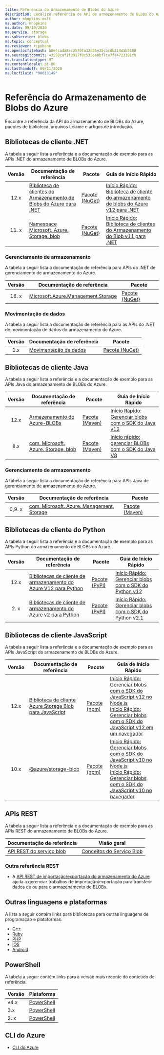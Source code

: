 ```yaml
---
title: Referência do Armazenamento de Blobs do Azure
description: Localize referência de API de armazenamento de BLOBs do Azure, arquivos Leiame e pacotes de biblioteca de cliente.
author: mhopkins-msft
ms.author: mhopkins
ms.date: 09/10/2020
ms.service: storage
ms.subservice: blobs
ms.topic: conceptual
ms.reviewer: ripohane
ms.openlocfilehash: b8e4cada8ac2570fa32d55e35cbcdb214d5b5188
ms.sourcegitcommit: 43558caf1f3917f0c535ae0bf7ce7fe4723391f9
ms.translationtype: MT
ms.contentlocale: pt-BR
ms.lasthandoff: 09/11/2020
ms.locfileid: "90018149"
---
```

# <a name="azure-blob-storage-reference"></a>Referência do Armazenamento de Blobs do Azure

Encontre a referência da API do armazenamento de BLOBs do Azure, pacotes de biblioteca, arquivos Leiame e artigos de introdução.

## <a name="net-client-libraries"></a>Bibliotecas de cliente .NET

A tabela a seguir lista a referência e a documentação de exemplo para as APIs .NET do armazenamento de BLOBs do Azure.

|  Versão  | Documentação de referência | Pacote | Guia de Início Rápido |
| :-------: | ----------------------- | ------- | ---------- |
| 12.x | [Biblioteca de clientes do Armazenamento de Blobs do Azure para .NET](/dotnet/api/overview/azure/storage.blobs-readme) | [Pacote (NuGet)](https://www.nuget.org/packages/Azure.Storage.Blobs/) | [Início Rápido: Biblioteca de cliente do armazenamento de blobs do Azure v12 para .NET](/azure/storage/blobs/storage-quickstart-blobs-dotnet) |
| 11. x | [Namespace Microsoft. Azure. Storage. blob](/dotnet/api/microsoft.azure.storage.blob) | [Pacote (NuGet)](https://www.nuget.org/packages/Microsoft.Azure.Storage.Blob/) | [Início Rápido: Biblioteca de clientes do Armazenamento do Blob v11 para .NET](/azure/storage/blobs/storage-quickstart-blobs-dotnet-legacy) |

### <a name="storage-management"></a>Gerenciamento de armazenamento

A tabela a seguir lista a documentação de referência para APIs do .NET de gerenciamento de armazenamento do Azure.

|  Versão  | Documentação de referência | Pacote |
| :-------: | ----------------------- | ------- |
| 16. x | [Microsoft.Azure.Management.Storage](/dotnet/api/microsoft.azure.management.storage) | [Pacote (NuGet)](https://www.nuget.org/packages/Microsoft.Azure.Management.Storage/) |

### <a name="data-movement"></a>Movimentação de dados

A tabela a seguir lista a documentação de referência para as APIs do .NET de movimentação de dados do armazenamento do Azure.

|  Versão  | Documentação de referência | Pacote |
| :-------: | ----------------------- | ------- |
| 1.x | [Movimentação de dados](/dotnet/api/microsoft.azure.storage.datamovement) | [Pacote (NuGet)](https://www.nuget.org/packages/Microsoft.Azure.Storage.DataMovement/) |

## <a name="java-client-libraries"></a>Bibliotecas de cliente Java

A tabela a seguir lista a referência e a documentação de exemplo para as APIs Java do armazenamento de BLOBs do Azure.

|  Versão  | Documentação de referência | Pacote | Guia de Início Rápido |
| :-------: | ----------------------- | ------- | ---------- |
| 12.x | [Armazenamento do Azure-BLOBs](/java/api/overview/azure/storage-blob-readme) | [Pacote (Maven)](https://mvnrepository.com/artifact/com.azure/azure-storage-blob) | [Início Rápido: Gerenciar blobs com o SDK do Java v12](/azure/storage/blobs/storage-quickstart-blobs-java) |
| 8.x | [com. Microsoft. Azure. Storage. blob](/java/api/com.microsoft.azure.storage.blob) | [Pacote (Maven)](https://mvnrepository.com/artifact/com.microsoft.azure/azure-storage) | [Início rápido: gerenciar BLOBs com o SDK do Java V8](/azure/storage/blobs/storage-quickstart-blobs-java-legacy) |

### <a name="storage-management"></a>Gerenciamento de armazenamento

A tabela a seguir lista a documentação de referência para APIs Java de gerenciamento de armazenamento do Azure.

|  Versão  | Documentação de referência | Pacote |
| :-------: | ----------------------- | ------- |
| 0,9. x | [com. Microsoft. Azure. Management. Storage](/java/api/overview/azure/storage/management) | [Pacote (Maven)](https://mvnrepository.com/artifact/com.microsoft.azure/azure-svc-mgmt-storage) |

## <a name="python-client-libraries"></a>Bibliotecas de cliente do Python

A tabela a seguir lista a referência e a documentação de exemplo para as APIs Python do armazenamento de BLOBs do Azure.

|  Versão  | Documentação de referência | Pacote | Guia de Início Rápido |
| :-------: | ----------------------- | ------- | ---------- |
| 12.x | [Bibliotecas de cliente de armazenamento do Azure V12 para Python](/azure/developer/python/sdk/storage/overview) | [Pacote (PyPI)](https://pypi.org/project/azure-storage-blob/) | [Início Rápido: Gerenciar blobs com o SDK do Python v12](/azure/storage/blobs/storage-quickstart-blobs-python) |
| 2. x | [Bibliotecas de cliente de armazenamento do Azure v2 para Python](/azure/developer/python/sdk/storage/overview?view=storage-py-v2&preserve-view=true) | [Pacote (PyPI)](https://pypi.org/project/azure-storage-blob/2.1.0/) | [Início Rápido: Gerenciar blobs com o SDK do Python v2.1](/azure/storage/blobs/storage-quickstart-blobs-python-legacy) |

## <a name="javascript-client-libraries"></a>Bibliotecas de cliente JavaScript

A tabela a seguir lista a referência e a documentação de exemplo para as APIs JavaScript do armazenamento de BLOBs do Azure.

|  Versão  | Documentação de referência | Pacote | Guia de Início Rápido |
| :-------: | ----------------------- | ------- | ---------- |
| 12.x | [Biblioteca de cliente Azure Storage Blob para JavaScript](/javascript/api/overview/azure/storage-blob-readme) | [Pacote (npm)](https://www.npmjs.com/package/@azure/storage-blob) | [Início Rápido: Gerenciar blobs com o SDK do JavaScript v12 no Node.js](/azure/storage/blobs/storage-quickstart-blobs-nodejs) <br/> [Início Rápido: Gerenciar blobs com o SDK do JavaScript v12 em um navegador](/azure/storage/blobs/quickstart-blobs-javascript-browser) |
| 10.x | [@azure/storage-blob](/javascript/api/@azure/storage-blob/?view=azure-node-legacy&preserve-view=true) | [Pacote (npm)](https://www.npmjs.com/package/@azure/storage-blob/v/10.5.0) | [Início Rápido: Gerenciar blobs com o SDK do JavaScript v10 no Node.js](/azure/storage/blobs/storage-quickstart-blobs-nodejs-legacy) <br/> [Início Rápido: Gerenciar blobs com o SDK do JavaScript v10 no navegador](/azure/storage/blobs/storage-quickstart-blobs-javascript-client-libraries-legacy)|

## <a name="rest-apis"></a>APIs REST

A tabela a seguir lista a referência e a documentação de exemplo para as APIs REST do armazenamento de BLOBs do Azure.

| Documentação de referência | Visão geral |
| ----------------------- | -------- |
| [API REST do serviço blob](/rest/api/storageservices/blob-service-rest-api) | [Conceitos do Serviço Blob](/rest/api/storageservices/blob-service-concepts) |

### <a name="other-rest-reference"></a>Outra referência REST

- A [API REST de importação/exportação do armazenamento do Azure](/rest/api/storageimportexport/) ajuda a gerenciar trabalhos de importação/exportação para transferir dados de ou para o armazenamento de BLOBs.

## <a name="other-languages-and-platforms"></a>Outras linguagens e plataformas

A lista a seguir contém links para bibliotecas para outras linguagens de programação e plataformas.

- [C++](https://azure.github.io/azure-storage-cpp)
- [Ruby](https://azure.github.io/azure-storage-ruby)
- [PHP](https://azure.github.io/azure-storage-php/)
- [iOS](https://azure.github.io/azure-storage-ios/)
- [Android](https://azure.github.io/azure-storage-android)

## <a name="powershell"></a>PowerShell

A tabela a seguir contém links para a versão mais recente do conteúdo de referência.

| Versão | Plataforma |
| ------- | -------- |
|  v4.x  | [PowerShell](/powershell/module/az.storage/?view=azps-4.6.1&preserve-view=true) |
|  3.x  | [PowerShell](/powershell/module/az.storage/?view=azps-3.8.0&preserve-view=true) |
|  2. x  | [PowerShell](/powershell/module/az.storage/?view=azps-2.8.0&preserve-view=true) |

## <a name="azure-cli"></a>CLI do Azure

- [CLI do Azure](/cli/azure/storage)
